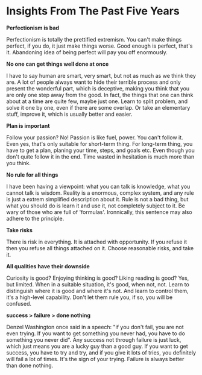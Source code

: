 # Insights From The Past Five Years

**Perfectionism is bad**

Perfectionism is totally the prettified extremism. You can't make things perfect, if you do, it just make things worse. Good enough is perfect, that's it. Abandoning idea of being perfect will pay you off enormously.

**No one can get things well done at once**

I have to say human are smart, very smart, but not as much as we think they are. A lot of people always want to hide their terrible process and only present the wonderful part, which is deceptive, making you think that you are only one step away from the good. In fact, the things that one can think about at a time are quite few, maybe just one. Learn to split problem, and solve it one by one, even if there are some overlap. Or take an elementary stuff, improve it, which is usually better and easier.

**Plan is important**

Follow your passion? No! Passion is like fuel, power. You can't follow it. Even yes, that's only suitable for short-term thing. For long-term thing, you have to get a plan, planing your time, steps, and goals etc. Even though you don't quite follow it in the end. Time wasted in hesitation is much more than you think.

**No rule for all things**

I have been having a viewpoint: what you can talk is knowledge, what you cannot talk is wisdom. Reality is a enormous, complex system, and any rule is just a extrem simplified description about it. Rule is not a bad thing, but what you should do is learn it and use it, not completely subject to it. Be wary of those who are full of 'formulas'. Ironnically, this sentence may also adhere to the principle. 

**Take risks**

There is risk in everything. It is attached with opportunity. If you refuse it then you refuse all things attached on it. Choose reasonable risks, and take it.

**All qualities have their downside**

Curiosity is good? Enjoying thinking is good? Liking reading is good? Yes, but limited. When in a suitable situation, it's good, when not, not. Learn to distinguish where it is good and where it's not. And learn to control them, it's a high-level capability. Don't let them rule you, if so, you will be confused.

**success > failure > done nothing**

Denzel Washington once said in a speech: "if you don't fail, you are not even trying. If you want to get something you never had, you have to do something you never did". Any success not through failure is just luck, which just means you are a lucky guy than a good guy. If you want to get success, you have to try and try, and if you give it lots of tries, you definitely will fail a lot of times. It's the sign of your trying. Failure is always better than done nothing.
